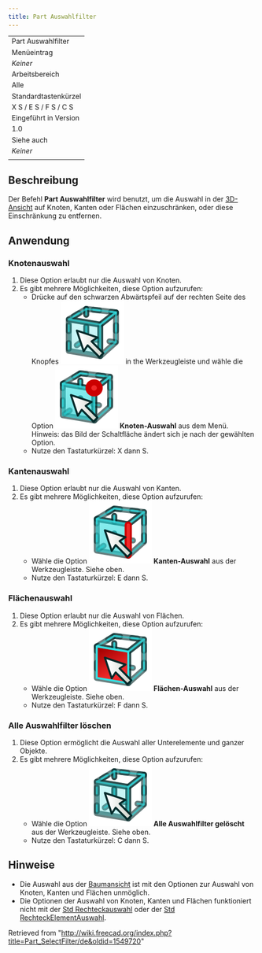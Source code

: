```yaml
---
title: Part Auswahlfilter
---
```


|                       |
| --------------------- |
| Part Auswahlfilter    |
| Menüeintrag           |
| _Keiner_              |
| Arbeitsbereich        |
| Alle                  |
| Standardtastenkürzel  |
| X S / E S / F S / C S |
| Eingeführt in Version |
| 1.0                   |
| Siehe auch            |
| _Keiner_              |
|                       |

## Beschreibung

Der Befehl **Part Auswahlfilter** wird benutzt, um die Auswahl in der [3D-Ansicht](/3D_view/de "3D view/de") auf Knoten, Kanten oder Flächen einzuschränken, oder diese Einschränkung zu entfernen.

## Anwendung

### Knotenauswahl

1. Diese Option erlaubt nur die Auswahl von Knoten.
2. Es gibt mehrere Möglichkeiten, diese Option aufzurufen:
   - Drücke auf den schwarzen Abwärtspfeil auf der rechten Seite des Knopfes ![](/src/assets/images/Part_SelectFilter.svg) in the Werkzeugleiste und wähle die Option **![](/src/assets/images/Vertex-selection.svg) Knoten-Auswahl** aus dem Menü. Hinweis: das Bild der Schaltfläche ändert sich je nach der gewählten Option.
   - Nutze den Tastaturkürzel: X dann S.

### Kantenauswahl

1. Diese Option erlaubt nur die Auswahl von Kanten.
2. Es gibt mehrere Möglichkeiten, diese Option aufzurufen:
   - Wähle die Option **![](/src/assets/images/Edge-selection.svg) Kanten-Auswahl** aus der Werkzeugleiste. Siehe oben.
   - Nutze den Tastaturkürzel: E dann S.

### Flächenauswahl

1. Diese Option erlaubt nur die Auswahl von Flächen.
2. Es gibt mehrere Möglichkeiten, diese Option aufzurufen:
   - Wähle die Option **![](/src/assets/images/Face-selection.svg) Flächen-Auswahl** aus der Werkzeugleiste. Siehe oben.
   - Nutze den Tastaturkürzel: F dann S.

### Alle Auswahlfilter löschen

1. Diese Option ermöglicht die Auswahl aller Unterelemente und ganzer Objekte.
2. Es gibt mehrere Möglichkeiten, diese Option aufzurufen:
   - Wähle die Option **![](/src/assets/images/Clear-selection.svg) Alle Auswahlfilter gelöscht** aus der Werkzeugleiste. Siehe oben.
   - Nutze den Tastaturkürzel: C dann S.

## Hinweise

- Die Auswahl aus der [Baumansicht](/Tree_view/de "Tree view/de") ist mit den Optionen zur Auswahl von Knoten, Kanten und Flächen unmöglich.
- Die Optionen der Auswahl von Knoten, Kanten und Flächen funktioniert nicht mit der [Std Rechteckauswahl](/Std_BoxSelection/de "Std BoxSelection/de") oder der [Std RechteckElementAuswahl](/Std_BoxElementSelection/de "Std BoxElementSelection/de").

Retrieved from "<http://wiki.freecad.org/index.php?title=Part_SelectFilter/de&oldid=1549720>"
